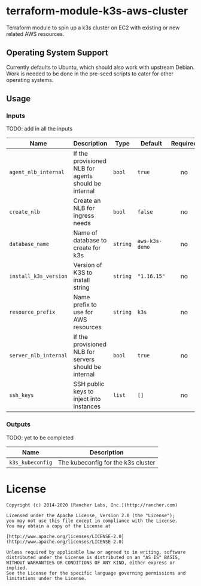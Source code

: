 # terraform-module-k3s-aws-cluster

Terraform module to spin up a k3s cluster on EC2 with existing or new related AWS resources.

## Operating System Support

Currently defaults to Ubuntu, which should also work with upstream Debian.
Work is needed to be done in the pre-seed scripts to cater for other operating systems.

## Usage

### Inputs

TODO: add in all the inputs

| Name | Description | Type | Default | Required |
|------|-------------|------|---------|:--------:|
| `agent_nlb_internal` | If the provisioned NLB for agents should be internal | `bool` | `true` | no |
| `create_nlb` | Create an NLB for ingress needs | `bool` | `false` | no |
| `database_name` | Name of database to create for k3s | `string` | `aws-k3s-demo` | no |
| `install_k3s_version` |	Version of K3S to install	string | `string` | `"1.16.15"` | no |
| `resource_prefix` | Name prefix to use for AWS resources | `string` | `k3s` | no |
| `server_nlb_internal` | If the provisioned NLB for servers should be internal | `bool` | `true` | no |
| `ssh_keys` | SSH public keys to inject into instances | `list` | `[]` | no |

### Outputs

TODO: yet to be completed

| Name | Description |
|------|-------------|
| `k3s_kubeconfig` | The kubeconfig for the k3s cluster |

# License

```
Copyright (c) 2014-2020 [Rancher Labs, Inc.](http://rancher.com)

Licensed under the Apache License, Version 2.0 (the "License");
you may not use this file except in compliance with the License.
You may obtain a copy of the License at

[http://www.apache.org/licenses/LICENSE-2.0](http://www.apache.org/licenses/LICENSE-2.0)

Unless required by applicable law or agreed to in writing, software
distributed under the License is distributed on an "AS IS" BASIS,
WITHOUT WARRANTIES OR CONDITIONS OF ANY KIND, either express or implied.
See the License for the specific language governing permissions and
limitations under the License.
```
